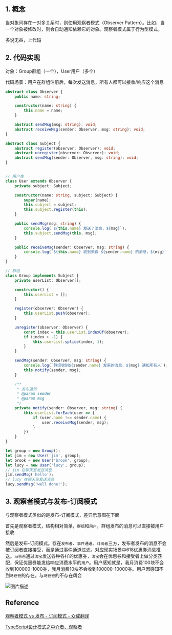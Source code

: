 ## 1. 概念

当对象间存在一对多关系时，则使用观察者模式（Observer Pattern）。比如，当一个对象被修改时，则会自动通知依赖它的对象。观察者模式属于行为型模式。



多说无益，上代码

## 2. 代码实现

对象：Group群组（一个），User用户（多个）

代码场景：用户在群组注册后，每次发送消息，所有人都可以接收/响应这个消息

```typescript
abstract class Observer {
    public name: string;

    constructor(name: string) {
        this.name = name;
    }

    abstract sendMsg(msg: string): void;
    abstract receiveMsg(sender: Observer, msg: string): void;
}

abstract class Subject {
    abstract register(observer: Observer): void;
    abstract unregister(observer: Observer): void;
    abstract sendMsg(sender: Observer, msg: string): void;
}


// 用户类
class User extends Observer {
    private subject: Subject;

    constructor(name: string, subject: Subject) {
        super(name);
        this.subject = subject;
        this.subject.register(this);
    }

    public sendMsg(msg: string) {
        console.log(`${this.name} 发送了消息，${msg}`);
        this.subject.sendMsg(this, msg);
    }

    public receiveMsg(sender: Observer, msg: string) {
        console.log(`${this.name} 收到来自 ${sender.name} 的消息，${msg}`);
    }
}

// 群组
class Group implements Subject {
    private userList: Observer[];

    constructor() {
        this.userList = [];
    }

    register(observer: Observer) {
        this.userList.push(observer);
    }

    unregister(observer: Observer) {
        const index = this.userList.indexOf(observer);
        if (index > -1) {
            this.userList.splice(index, 1);
        }
    }

    sendMsg(sender: Observer, msg: string) {
        console.log(`群组收到${sender.name} 发来的消息，${msg} 通知所有人`);
        this.notify(sender, msg);
    }

    /**
     * 发布通知
     * @param sender 
     * @param msg 
     */
    private notify(sender: Observer, msg: string) {
        this.userList.forEach(user => {
            if (user.name !== sender.name) {
                user.receiveMsg(sender, msg);
            }
        })
    }
}

let group = new Group();
let jim = new User('jim', group);
let brook = new User('brook', group);
let lucy = new User('lucy', group);
// jim 在聊天室发送消息
jim.sendMsg('hello');
// lucy 在聊天室发送消息
lucy.sendMsg('well done!');
```



## 3. 观察者模式与发布-订阅模式

与观察者模式类似的是发布-订阅模式，差异示意图在下面

首先是观察者模式，结构相对简单，`群组`和`用户`，群组发布的消息可以直接被用户接收

然后是发布-订阅模式。存在`发布者`、`事件通道`、`订阅者`三方，发布者发布的消息不会被订阅者直接接受，而是通过事件通道过滤。对应现实场景中618优惠券消息推送。`马爸爸`通过`淘宝`发送各种各样的优惠券，`淘宝`会在优惠券和接受者上做分类匹配，保证优惠券能发给响应消费水平的`用户`。用户感知就是，我月消费100块不会收到100000-1000券，我月消费10块不会收到100000-10000券。用户因感知不到`马爸爸`的存在，与`马爸爸`的不存在耦合



![图片描述](https://img1.sycdn.imooc.com/5d30113e000166c805120406.png)





## Reference

[观察者模式 vs 发布 - 订阅模式 - 众成翻译](https://www.zcfy.cc/article/observer-vs-pub-sub-pattern-hacker-noon)

[TypeScript设计模式之中介者、观察者](https://www.cnblogs.com/brookshi/p/6545238.html)